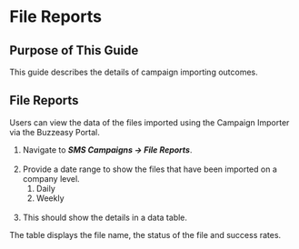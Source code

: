 # File Reports


## Purpose of This Guide

This guide describes the details of campaign importing outcomes.

## File Reports

Users can view the data of the files imported using the Campaign
Importer via the Buzzeasy Portal.

1.  Navigate to ***SMS Campaigns → File Reports***.  
     
2.  Provide a date range to show the files that have been imported on a
    company level.  
    1.  Daily
    2.  Weekly  
         
3.  This should show the details in a data table.

The table displays the file name, the status of the file and success
rates.
